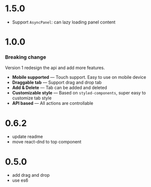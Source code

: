 # 1.5.0

* Support `AsyncPanel`: can lazy loading panel content

# 1.0.0

### Breaking change

Version 1 redesign the api and add more features.

* **Mobile supported** — Touch support. Easy to use on mobile device
* **Draggable tab** — Support drag and drop tab
* **Add & Delete** — Tab can be added and deleted
* **Customizable style** — Based on `styled-components`, super easy to customize tab style
* **API based** — All actions are controllable

# 0.6.2

* update readme
* move react-dnd to top component

# 0.5.0

* add drag and drop
* use es6